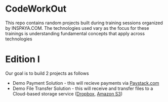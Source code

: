 # CodeWorkOut
This repo contains random projects built during training sessions organized by INSPAYA.COM. The technologies used vary as the focus for these trainings is understanding fundamental concepts that apply across technologies

Edition I
=========
Our goal is to build 2 projects as follows
* Demo Payment Solution - this will recieve payments via [Paystack.com](https://paystack.com/)
* Demo File Transfer Solution - this will receive and transfer files to a Cloud-based storage service ([Dropbox](https://www.dropbox.com/), [Amazon S3](https://aws.amazon.com/s3/))
